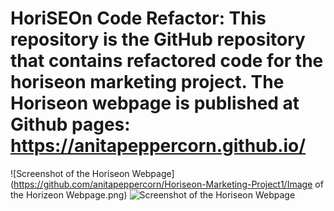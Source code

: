 # HoriSEOn Code Refactor: This repository is the GitHub repository that contains refactored code for the horiseon marketing project. The Horiseon webpage is published at Github pages: https://anitapeppercorn.github.io/

![Screenshot of the Horiseon Webpage](https://github.com/anitapeppercorn/Horiseon-Marketing-Project1/Image of the Horizeon Webpage.png)
![Screenshot of the Horiseon Webpage](https://github.com/anitapeppercorn/Horiseon-Marketing-Project1/issues/1#issue-623989109)
